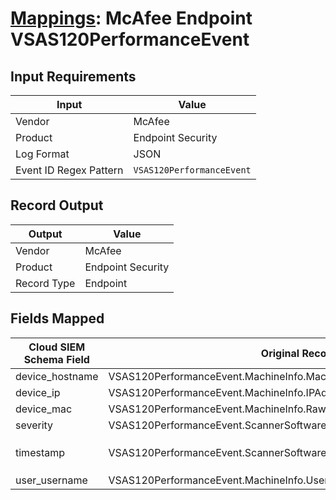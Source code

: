 # [Mappings](README.md): McAfee Endpoint VSAS120PerformanceEvent

## Input Requirements

|Input|Value|
|-----|-----|
|Vendor|McAfee|
|Product|Endpoint Security|
|Log Format|JSON|
|Event ID Regex Pattern|`VSAS120PerformanceEvent`|

## Record Output

|Output|Value|
|------|-----|
|Vendor|McAfee|
|Product|Endpoint Security|
|Record Type|Endpoint|

## Fields Mapped

|Cloud SIEM Schema Field|Original Record Key|Notes|
|-----------------------|-------------------|-----|
|device_hostname|VSAS120PerformanceEvent.MachineInfo.MachineName||
|device_ip|VSAS120PerformanceEvent.MachineInfo.IPAddress||
|device_mac|VSAS120PerformanceEvent.MachineInfo.RawMACAddress||
|severity|VSAS120PerformanceEvent.ScannerSoftware.VSASPerformanceEventInfo.Severity||
|timestamp|VSAS120PerformanceEvent.ScannerSoftware.VSASPerformanceEventInfo.GMTTime|We expect the orginal record value of `VSAS120PerformanceEvent.ScannerSoftware.VSASPerformanceEventInfo.GMTTime` is in the format `YYYY-MM-dd'T'HH:mm:ss`|
|user_username|VSAS120PerformanceEvent.MachineInfo.UserName||

